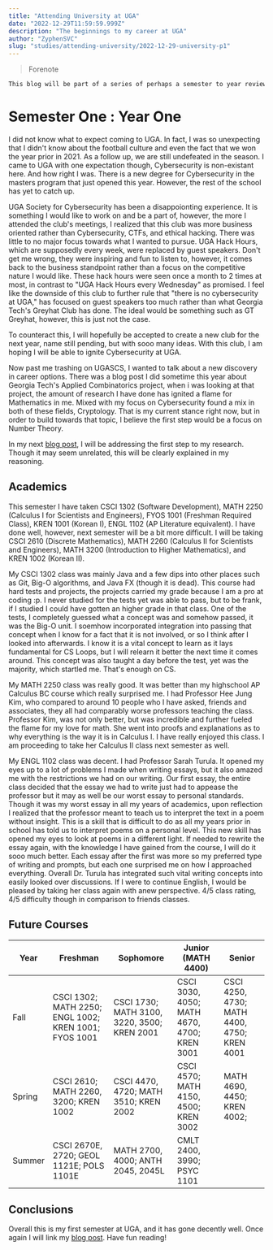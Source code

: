 ```yaml
---
title: "Attending University at UGA"
date: "2022-12-29T11:59:59.999Z"
description: "The beginnings to my career at UGA"
author: "ZyphenSVC"
slug: "studies/attending-university/2022-12-29-university-p1"
---
```


> Forenote

```md
This blog will be part of a series of perhaps a semester to year review of some acheivements I have done in that timeframe.
```

# Semester One : Year One

I did not know what to expect coming to UGA. In fact, I was so unexpecting that I didn't know about the football culture and even the fact that we won the year prior in 2021. As a follow up, we are still undefeated in the season. I came to UGA with one expectation though, Cybersecurity is non-existant here. And how right I was. There is a new degree for Cybersecurity in the masters program that just opened this year. However, the rest of the school has yet to catch up. 

UGA Society for Cybersecurity has been a disappoionting experience. It is something I would like to work on and be a part of, however, the more I attended the club's meetings, I realized that this club was more business oriented rather than Cybersecurity, CTFs, and ethical hacking. There was little to no major focus towards what I wanted to pursue. UGA Hack Hours, which are supposedly every week, were replaced by guest speakers. Don't get me wrong, they were inspiring and fun to listen to, however, it comes back to the business standpoint rather than a focus on the competitive nature I would like. These hack hours were seen once a month to 2 times at most, in contrast to "UGA Hack Hours every Wednesday" as promised. I feel like the downside of this club to further rule that "there is no cybersecurity at UGA," has focused on guest speakers too much rather than what Georgia Tech's Greyhat Club has done. The ideal would be something such as GT Greyhat, however, this is just not the case.

To counteract this, I will hopefully be accepted to create a new club for the next year, name still pending, but with sooo many ideas. With this club, I am hoping I will be able to ignite Cybersecurity at UGA. 

Now past me trashing on UGASCS, I wanted to talk about a new discovery in career options. There was a blog post I did sometime this year about Georgia Tech's Applied Combinatorics project, when i was looking at that project, the amount of research I have done has ignited a flame for Mathematics in me. Mixed with my focus on Cybersecurity found a mix in both of these fields, Cryptology. That is my current stance right now, but in order to build towards that topic, I believe the first step would be a focus on Number Theory. 

In my next [blog post](/posts/carmichael-research/2022-12-28-research-p1), I will be addressing the first step to my research. Though it may seem unrelated, this will be clearly explained in my reasoning. 

## Academics

This semester I have taken CSCI 1302 (Software Development), MATH 2250 (Calculus I for Scientists and Engineers), FYOS 1001 (Freshman Required Class), KREN 1001 (Korean I), ENGL 1102 (AP Literature equivalent). I have done well, however, next semester will be a bit more difficult. I will be taking CSCI 2610 (Discrete Mathematics), MATH 2260 (Calculus II for Scientists and Engineers), MATH 3200 (Introduction to Higher Mathematics), and KREN 1002 (Korean II).

My CSCI 1302 class was mainly Java and a few dips into other places such as Git, Big-O algorithms, and Java FX (though it is dead). This course had hard tests and projects, the projects carried my grade because I am a pro at coding :p. I never studied for the tests yet was able to pass, but to be frank, if I studied I could have gotten an higher grade in that class. One of the tests, I completely guessed what a concept was and somehow passed, it was the Big-O unit. I soemhow incorporated integration into passing that concept when I know for a fact that it is not involved, or so I think after I looked into afterwards. I know it is a vital concept to learn as it lays fundamental for CS Loops, but I will relearn it better the next time it comes around. This concept was also taught a day before the test, yet was the majority, which startled me. That's enough on CS.

My MATH 2250 class was really good. It was better than my highschool AP Calculus BC course which really surprised me. I had Professor Hee Jung Kim, who compared to around 10 people who I have asked, friends and associates, they all had comparably worse professors teaching the class. Professor Kim, was not only better, but was incredible and further fueled the flame for my love for math. She went into proofs and explanations as to why everything is the way it is in Calculus I. I have really enjoyed this class. I am proceeding to take her Calculus II class next semester as well.

My ENGL 1102 class was decent. I had Professor Sarah Turula. It opened my eyes up to a lot of problems I made when writing essays, but it also amazed me with the restrictions we had on our writing. Our first essay, the entire class decided that the essay we had to write just had to appease the professor but it may as well be our worst essay to personal standards. Though it was my worst essay in all my years of academics, upon reflection I realized that the professor meant to teach us to interpret the text in a poem without insight. This is a skill that is difficult to do as all my years prior in school has told us to interpret poems on a personal level. This new skill has opened my eyes to look at poems in a different light. If needed to rewrite the essay again, with the knowledge I have gained from the course, I will do it sooo much better. Each essay after the first was more so my preferred type of writing and prompts, but each one surprised me on how I approached everything. Overall Dr. Turula has integrated such vital writing concepts into easily looked over discussions. If I were to continue English, I would be pleased by taking her class again with anew perspective. 4/5 class rating, 4/5 difficulty though in comparison to friends classes. 

## Future Courses

| Year   | Freshman                                              | Sophomore                                   | Junior (MATH 4400)                          | Senior                                      |
|--------|-------------------------------------------------------|---------------------------------------------|---------------------------------------------|---------------------------------------------|
| Fall   | CSCI 1302; MATH 2250; ENGL 1002; KREN 1001; FYOS 1001 | CSCI 1730; MATH 3100, 3220, 3500; KREN 2001 | CSCI 3030, 4050; MATH 4670, 4700; KREN 3001 | CSCI 4250, 4730; MATH 4400, 4750; KREN 4001 |
| Spring | CSCI 2610; MATH 2260, 3200; KREN 1002                 | CSCI 4470, 4720; MATH 3510; KREN 2002       | CSCI 4570; MATH 4150, 4500; KREN 3002       | MATH 4690, 4450; KREN 4002;                 |
| Summer | CSCI 2670E, 2720; GEOL 1121E; POLS 1101E              | MATH 2700, 4000; ANTH 2045, 2045L           | CMLT 2400, 3990; PSYC 1101                  |                                             |
## Conclusions

Overall this is my first semester at UGA, and it has gone decently well. Once again I will link my [blog post](/posts/carmichael-research/2022-12-30-research-p1). Have fun reading!